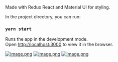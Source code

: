 Made with Redux React and Material UI for styling.

In the project directory, you can run:

### `yarn start`

Runs the app in the development mode.<br />
Open [http://localhost:3000](http://localhost:3000) to view it in the browser.


[![image.png](https://i.postimg.cc/hv4bn4QT/image.png)](https://postimg.cc/wyPscpVj)
[![image.png](https://i.postimg.cc/QNSJb7vb/image.png)](https://postimg.cc/grXhcxzX)
[![image.png](https://i.postimg.cc/Hx68Qwj8/image.png)](https://postimg.cc/JDBh8BNR)
